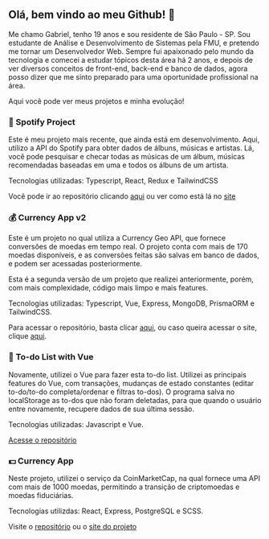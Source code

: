 ## Olá, bem vindo ao meu Github! 👋

Me chamo Gabriel, tenho 19 anos e sou residente de São Paulo - SP. Sou estudante de Análise e Desenvolvimento de Sistemas pela FMU, e pretendo me tornar um Desenvolvedor Web. Sempre fui apaixonado pelo mundo da tecnologia e comecei a estudar tópicos desta área há 2 anos, e depois de ver diversos conceitos de front-end, back-end e banco de dados, agora posso dizer que me sinto preparado para uma oportunidade profissional na área.


Aqui você pode ver meus projetos e minha evolução!

### 🎵 Spotify Project

Este é meu projeto mais recente, que ainda está em desenvolvimento. Aqui, utilizo a API do Spotify para obter dados de álbuns, músicas e artistas. Lá, você pode pesquisar e checar todas as músicas de um álbum, músicas recomendadas baseadas em uma e todos os álbuns de um artista.

Tecnologias utilizadas: Typescript, React, Redux e TailwindCSS

Você pode ir ao repositório clicando <a target="_blank" href="https://github.com/gabrielgsd1/spotify-api-project">aqui</a> ou ver como está lá no <a target="_blank" href="https://willowy-basbousa-0527f4.netlify.app/">site</a>


### 💰 Currency App v2

Este é um projeto no qual utiliza a Currency Geo API, que fornece conversões de moedas em tempo real. O projeto conta com mais de 170 moedas disponíveis, e as conversões feitas são salvas em banco de dados, e podem ser acessadas posteriormente. 

Esta é a segunda versão de um projeto que realizei anteriormente, porém, com mais complexidade, código mais limpo e mais features.

Tecnologias utilizadas: Typescript, Vue, Express, MongoDB, PrismaORM e TailwindCSS.

Para acessar o repositório, basta clicar <a href="https://github.com/gabrielgsd1/currency-app-v2-vue" target="_blank">aqui</a>, ou caso queira acessar o site, clique <a href="https://jazzy-quokka-d0f2a1.netlify.app/" target="_blank">aqui</a>.

### 📃 To-do List with Vue

Novamente, utilizei o Vue para fazer esta to-do list. Utilizei as principais features do Vue, com transações, mudanças de estado constantes (editar to-do/to-do completa/ordenar e filtras to-dos). O programa salva no localStorage as to-dos que não foram deletadas, para que quando o usuário entre novamente, recupere dados de sua última sessão.

Tecnologias utilizadas: Javascript e Vue.

<a target="_blank" href="https://github.com/gabrielgsd1/vue-to-do-list">Acesse o repositório</a>

### 💵 Currency App

Neste projeto, utilizei o serviço da CoinMarketCap, na qual fornece uma API com mais de 1000 moedas, permitindo a transição de criptomoedas e moedas fiduciárias.

Tecnologias utilizdas: React, Express, PostgreSQL e SCSS.

Visite o <a target="_blank" href="https://github.com/gabrielgsd1/currency-app">repositório</a> ou o <a target="_blank" href="https://currency-project-gabriel.herokuapp.com/">site do projeto</a>
